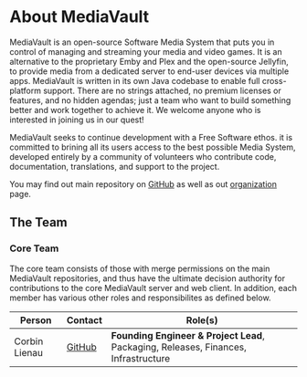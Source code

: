 # About MediaVault

MediaVault is an open-source Software Media System that puts you in control of managing and streaming your media and video games. It is an alternative to the proprietary Emby and Plex and the open-source Jellyfin, to provide media from a dedicated server to end-user devices via multiple apps. MediaVault is written in its own Java codebase to enable full cross-platform support. There are no strings attached, no premium licenses or features, and no hidden agendas; just a team who want to build something better and work together to achieve it. We welcome anyone who is interested in joining us in our quest!

MediaVault seeks to continue development with a Free Software ethos. it is committed to brining all its users access to the best possible Media System, developed entirely by a community of volunteers who contribute code, documentation, translations, and support to the project.

You may find out main repository on [GitHub](https://github.com/media-vault/mediavault) as well as out [organization](https://github.com/media-vault) page.

## The Team

### Core Team

The core team consists of those with merge permissions on the main MediaVault repositories, and thus have the ultimate decision authority for contributions to the core MediaVault server and web client. In addition, each member has various other roles and responsibilites as defined below.

| Person | Contact | Role(s) |
| --- | --- | --- |
| Corbin Lienau | [GitHub](https://github.com/garnetraven) | **Founding Engineer & Project Lead**, Packaging, Releases, Finances, Infrastructure |
